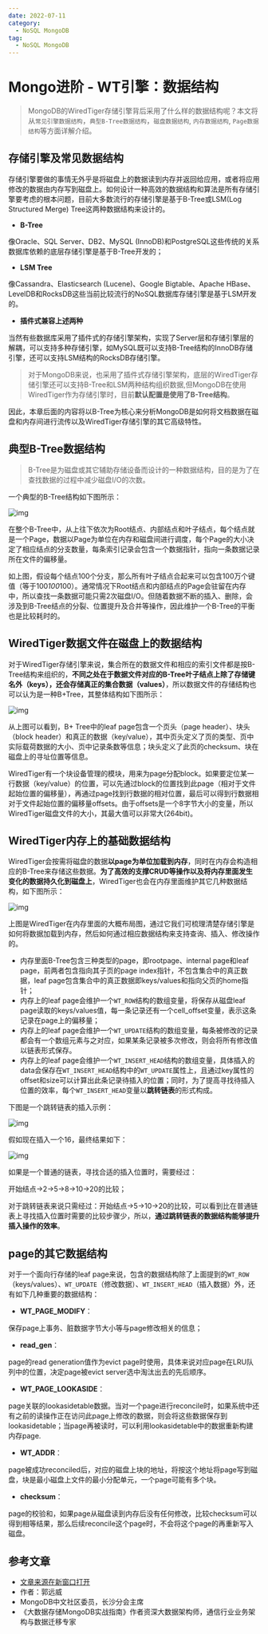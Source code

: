 ```yaml
---
date: 2022-07-11
category:
  - NoSQL MongoDB
tag:
  - NoSQL MongoDB
---
```

# Mongo进阶 - WT引擎：数据结构 

> MongoDB的WiredTiger存储引擎背后采用了什么样的数据结构呢？本文将从`常见引擎数据结构`，`典型B-Tree数据结构`，`磁盘数据结构`, `内存数据结构`, `Page数据结构`等方面详解介绍。

## 存储引擎及常见数据结构

存储引擎要做的事情无外乎是将磁盘上的数据读到内存并返回给应用，或者将应用修改的数据由内存写到磁盘上。如何设计一种高效的数据结构和算法是所有存储引擎要考虑的根本问题，目前大多数流行的存储引擎是基于B-Tree或LSM(Log Structured Merge) Tree这两种数据结构来设计的。

- **B-Tree**

像Oracle、SQL Server、DB2、MySQL (InnoDB)和PostgreSQL这些传统的关系数据库依赖的底层存储引擎是基于B-Tree开发的；

- **LSM Tree**

像Cassandra、Elasticsearch (Lucene)、Google Bigtable、Apache HBase、LevelDB和RocksDB这些当前比较流行的NoSQL数据库存储引擎是基于LSM开发的。

- **插件式兼容上述两种**

当然有些数据库采用了插件式的存储引擎架构，实现了Server层和存储引擎层的解耦，可以支持多种存储引擎，如MySQL既可以支持B-Tree结构的InnoDB存储引擎，还可以支持LSM结构的RocksDB存储引擎。

> 对于MongoDB来说，也采用了插件式存储引擎架构，底层的WiredTiger存储引擎还可以支持B-Tree和LSM两种结构组织数据,但MongoDB在使用WiredTiger作为存储引擎时，目前**默认配置是使用了B-Tree结构**。

因此，本章后面的内容将以B-Tree为核心来分析MongoDB是如何将文档数据在磁盘和内存间进行流传以及WiredTiger存储引擎的其它高级特性。

## 典型B-Tree数据结构

> B-Tree是为磁盘或其它辅助存储设备而设计的一种数据结构，目的是为了在查找数据的过程中减少磁盘I/O的次数。

一个典型的B-Tree结构如下图所示：

![img](https://www.pdai.tech/images/db/mongo/mongo-y-ds-1.jpg)

在整个B-Tree中，从上往下依次为Root结点、内部结点和叶子结点，每个结点就是一个Page，数据以Page为单位在内存和磁盘间进行调度，每个Page的大小决定了相应结点的分支数量，每条索引记录会包含一个数据指针，指向一条数据记录所在文件的偏移量。

如上图，假设每个结点100个分支，那么所有叶子结点合起来可以包含100万个键值（等于100*100*100）。通常情况下Root结点和内部结点的Page会驻留在内存中，所以查找一条数据可能只需2次磁盘I/O。但随着数据不断的插入、删除，会涉及到B-Tree结点的分裂、位置提升及合并等操作，因此维护一个B-Tree的平衡也是比较耗时的。

## WiredTiger数据文件在磁盘上的数据结构

对于WiredTiger存储引擎来说，集合所在的数据文件和相应的索引文件都是按B-Tree结构来组织的，**不同之处在于数据文件对应的B-Tree叶子结点上除了存储键名外（keys），还会存储真正的集合数据（values）**，所以数据文件的存储结构也可以认为是一种B+Tree，其整体结构如下图所示：

![img](https://www.pdai.tech/images/db/mongo/mongo-y-ds-2.jpg)

从上图可以看到，B+ Tree中的leaf page包含一个页头（page header）、块头（block header）和真正的数据（key/value），其中页头定义了页的类型、页中实际载荷数据的大小、页中记录条数等信息；块头定义了此页的checksum、块在磁盘上的寻址位置等信息。

WiredTiger有一个块设备管理的模块，用来为page分配block。如果要定位某一行数据（key/value）的位置，可以先通过block的位置找到此page（相对于文件起始位置的偏移量），再通过page找到行数据的相对位置，最后可以得到行数据相对于文件起始位置的偏移量offsets。由于offsets是一个8字节大小的变量，所以WiredTiger磁盘文件的大小，其最大值可以非常大(264bit)。

## WiredTiger内存上的基础数据结构

WiredTiger会按需将磁盘的数据**以page为单位加载到内存**，同时在内存会构造相应的B-Tree来存储这些数据。**为了高效的支撑CRUD等操作以及将内存里面发生变化的数据持久化到磁盘上**，WiredTiger也会在内存里面维护其它几种数据结构，如下图所示：

![img](https://www.pdai.tech/images/db/mongo/mongo-y-ds-3.jpg)

上图是WiredTiger在内存里面的大概布局图，通过它我们可梳理清楚存储引擎是如何将数据加载到内存，然后如何通过相应数据结构来支持查询、插入、修改操作的。

- 内存里面B-Tree包含三种类型的page，即rootpage、internal page和leaf page，前两者包含指向其子页的page index指针，不包含集合中的真正数据，leaf page包含集合中的真正数据即keys/values和指向父页的home指针；
- 内存上的leaf page会维护一个`WT_ROW`结构的数组变量，将保存从磁盘leaf page读取的keys/values值，每一条记录还有一个cell_offset变量，表示这条记录在page上的偏移量；
- 内存上的leaf page会维护一个`WT_UPDATE`结构的数组变量，每条被修改的记录都会有一个数组元素与之对应，如果某条记录被多次修改，则会将所有修改值以链表形式保存。
- 内存上的leaf page会维护一个`WT_INSERT_HEAD`结构的数组变量，具体插入的data会保存在`WT_INSERT_HEAD`结构中的`WT_UPDATE`属性上，且通过key属性的offset和size可以计算出此条记录待插入的位置；同时，为了提高寻找待插入位置的效率，每个`WT_INSERT_HEAD`变量以**跳转链表**的形式构成。

下图是一个跳转链表的插入示例：

![img](https://www.pdai.tech/images/db/mongo/mongo-y-ds-4.jpg)

假如现在插入一个16，最终结果如下：

![img](https://www.pdai.tech/images/db/mongo/mongo-y-ds-5.jpg)

如果是一个普通的链表，寻找合适的插入位置时，需要经过：

开始结点->2->5->8->10->20的比较；

对于跳转链表来说只需经过：开始结点->5->10->20的比较，可以看到比在普通链表上寻找插入位置时需要的比较步骤少，所以，**通过跳转链表的数据结构能够提升插入操作的效率**。

## page的其它数据结构

对于一个面向行存储的leaf page来说，包含的数据结构除了上面提到的`WT_ROW`（keys/values）、`WT_UPDATE`（修改数据）、`WT_INSERT_HEAD`（插入数据）外，还有如下几种重要的数据结构：

- **WT_PAGE_MODIFY**：

保存page上事务、脏数据字节大小等与page修改相关的信息；

- **read_gen**：

page的read generation值作为evict page时使用，具体来说对应page在LRU队列中的位置，决定page被evict server选中淘汰出去的先后顺序。

- **WT_PAGE_LOOKASIDE**：

page关联的lookasidetable数据。当对一个page进行reconcile时，如果系统中还有之前的读操作正在访问此page上修改的数据，则会将这些数据保存到lookasidetable；当page再被读时，可以利用lookasidetable中的数据重新构建内存page.

- **WT_ADDR**：

page被成功reconciled后，对应的磁盘上块的地址，将按这个地址将page写到磁盘，块是最小磁盘上文件的最小分配单元，一个page可能有多个块。

- **checksum**：

page的校验和，如果page从磁盘读到内存后没有任何修改，比较checksum可以得到相等结果，那么后续reconcile这个page时，不会将这个page的再重新写入磁盘。

## 参考文章

- [文章来源在新窗口打开](https://mongoing.com/archives/35143)
- 作者：郭远威
- MongoDB中文社区委员，长沙分会主席
- 《大数据存储MongoDB实战指南》作者资深大数据架构师，通信行业业务架构与数据迁移专家
